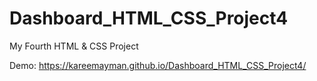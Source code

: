 # Dashboard_HTML_CSS_Project4
My Fourth HTML &amp; CSS Project

Demo: https://kareemayman.github.io/Dashboard_HTML_CSS_Project4/
